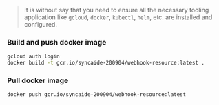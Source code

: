 > It is without say that you need to ensure all the necessary tooling 
application like `gcloud`, `docker`, `kubectl`, `helm`, etc. are installed 
and configured.

### Build and push docker image
```bash
gcloud auth login
docker build -t gcr.io/syncaide-200904/webhook-resource:latest .
```

### Pull docker image
```bash
docker push gcr.io/syncaide-200904/webhook-resource:latest
```